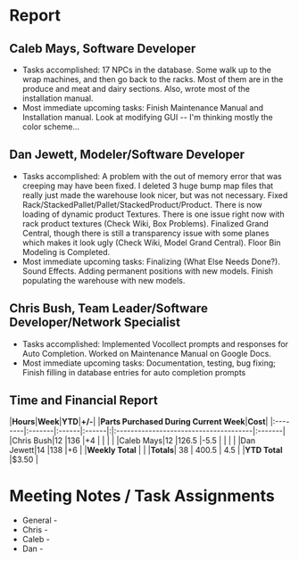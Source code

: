 # Report #

## Caleb Mays, Software Developer ##

  * Tasks accomplished: 17 NPCs in the database. Some walk up to the wrap machines, and then go back to the racks. Most of them are in the produce and meat and dairy sections. Also, wrote most of the installation manual.
  * Most immediate upcoming tasks: Finish Maintenance Manual and Installation manual. Look at modifying GUI -- I'm thinking mostly the color scheme...


## Dan Jewett, Modeler/Software Developer ##

  * Tasks accomplished: A problem with the out of memory error that was creeping may have been fixed.  I deleted 3 huge bump map files that really just made the warehouse look nicer, but was not necessary.  Fixed Rack/StackedPallet/Pallet/StackedProduct/Product.  There is now loading of dynamic product Textures.  There is one issue right now with rack product textures (Check Wiki, Box Problems).  Finalized Grand Central, though there is still a transparency issue with some planes which makes it look ugly (Check Wiki, Model Grand Central).  Floor Bin Modeling is Completed.
  * Most immediate upcoming tasks: Finalizing (What Else Needs Done?). Sound Effects. Adding permanent positions with new models. Finish populating the warehouse with new models.


## Chris Bush, Team Leader/Software Developer/Network Specialist ##

  * Tasks accomplished: Implemented Vocollect prompts and responses for Auto Completion. Worked on Maintenance Manual on Google Docs.
  * Most immediate upcoming tasks: Documentation, testing, bug fixing; Finish filling in database entries for auto completion prompts

## Time and Financial Report ##

|**Hours**|**Week**|**YTD**|**+/-**| |**Parts Purchased During Current Week**|**Cost**|
|:--------|:-------|:------|:------|:|:--------------------------------------|:-------|
|Chris Bush|12      |136    |+4     | |                                       |        |
|Caleb Mays|12      |126.5  |-5.5   | |                                       |        |
|Dan Jewett|14      |138    |+6     | |**Weekly Total**                       |        |
|**Totals**| 38     | 400.5 | 4.5   | |**YTD Total**                          |$3.50   |


# Meeting Notes / Task Assignments #

  * General -
  * Chris -
  * Caleb -
  * Dan -